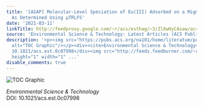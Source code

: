 ```yaml
---
title: '[ASAP] Molecular-Level Speciation of Eu(III) Adsorbed on a Migmatized Gneiss
  As Determined Using μTRLFS'
date: '2021-03-11'
linkTitle: http://feedproxy.google.com/~r/acs/esthag/~3/Zl8wHyCAsaw/acs.est.0c07998
source: 'Environmental Science & Technology: Latest Articles (ACS Publications)'
description: '<p><img src="https://pubs.acs.org/na101/home/literatum/publisher/achs/journals/content/esthag/0/esthag.ahead-of-print/acs.est.0c07998/20210311/images/medium/es0c07998_0004.gif"
  alt="TOC Graphic"/></p><div><cite>Environmental Science & Technology</cite></div><div>DOI:
  10.1021/acs.est.0c07998</div><img src="http://feeds.feedburner.com/~r/acs/esthag/~4/Zl8wHyCAsaw"
  height="1" width="1" ...'
disable_comments: true
---
```

<p><img src="https://pubs.acs.org/na101/home/literatum/publisher/achs/journals/content/esthag/0/esthag.ahead-of-print/acs.est.0c07998/20210311/images/medium/es0c07998_0004.gif" alt="TOC Graphic"/></p><div><cite>Environmental Science & Technology</cite></div><div>DOI: 10.1021/acs.est.0c07998</div><img src="http://feeds.feedburner.com/~r/acs/esthag/~4/Zl8wHyCAsaw" height="1" width="1" ...